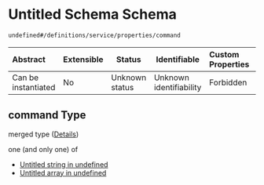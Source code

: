 # Untitled Schema Schema

```txt
undefined#/definitions/service/properties/command
```




| Abstract            | Extensible | Status         | Identifiable            | Custom Properties | Additional Properties | Access Restrictions | Defined In                                                                  |
| :------------------ | ---------- | -------------- | ----------------------- | :---------------- | --------------------- | ------------------- | --------------------------------------------------------------------------- |
| Can be instantiated | No         | Unknown status | Unknown identifiability | Forbidden         | Allowed               | none                | [config_schema_v3.9.json\*](config_schema_v3.9.json "open original schema") |

## command Type

merged type ([Details](config_schema_v3-definitions-service-properties-command.md))

one (and only one) of

-   [Untitled string in undefined](config_schema_v3-definitions-service-properties-command-oneof-0.md "check type definition")
-   [Untitled array in undefined](config_schema_v3-definitions-service-properties-command-oneof-1.md "check type definition")
